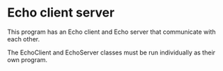 # Echo client server

This program has an Echo client and Echo server that communicate with each other.

The EchoClient and EchoServer classes must be run individually as their own program.
